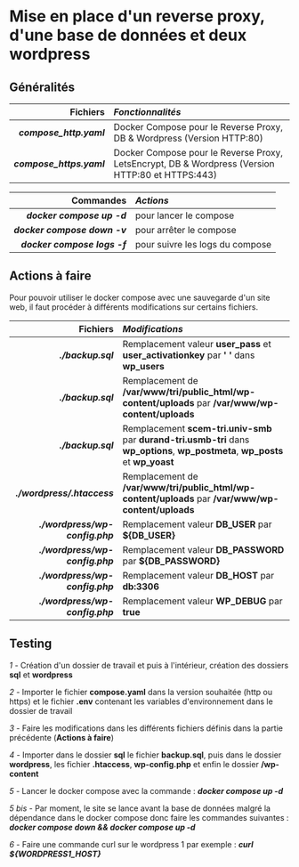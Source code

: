 # Mise en place d'un reverse proxy, d'une base de données et deux wordpress

## Généralités

|**Fichiers**|*Fonctionnalités*|
|-----:|:-----|
|***compose_http.yaml***|Docker Compose pour le Reverse Proxy, DB & Wordpress (Version HTTP:80)|
|***compose_https.yaml***|Docker Compose pour le Reverse Proxy, LetsEncrypt, DB & Wordpress (Version HTTP:80 et HTTPS:443)|

|**Commandes**|*Actions*|
|-----:|:-----|
|***docker compose up -d***|pour lancer le compose|
|***docker compose down -v***|pour arrêter le compose|
|***docker compose logs -f***|pour suivre les logs du compose|

## Actions à faire

Pour pouvoir utiliser le docker compose avec une sauvegarde d'un site web, il faut procéder à différents modifications sur certains fichiers.

|**Fichiers**|*Modifications*|
|-----:|:-----|
|***./backup.sql***|Remplacement valeur **user_pass** et **user_activationkey** par **' '** dans **wp_users**|
|***./backup.sql***|Remplacement de **/var/www/tri/public_html/wp-content/uploads** par **/var/www/wp-content/uploads**|
|***./backup.sql***|Remplacement **scem-tri.univ-smb** par **durand-tri.usmb-tri** dans **wp_options**, **wp_postmeta**, **wp_posts** et **wp_yoast**|
|***./wordpress/.htaccess***|Remplacement de **/var/www/tri/public_html/wp-content/uploads** par **/var/www/wp-content/uploads**|
|***./wordpress/wp-config.php***|Remplacement valeur **DB_USER** par **${DB_USER}**|
|***./wordpress/wp-config.php***|Remplacement valeur **DB_PASSWORD** par **${DB_PASSWORD}**|
|***./wordpress/wp-config.php***|Remplacement valeur **DB_HOST** par **db:3306**|
|***./wordpress/wp-config.php***|Remplacement valeur **WP_DEBUG** par **true**|

## Testing

*1* - Création d'un dossier de travail et puis à l'intérieur, création des dossiers **sql** et **wordpress**

*2* - Importer le fichier **compose.yaml** dans la version souhaitée (http ou https) et le fichier **.env** contenant les variables d'environnement dans le dossier de travail

*3* - Faire les modifications dans les différents fichiers définis dans la partie précédente (**Actions à faire**)

*4* - Importer dans le dossier **sql** le fichier **backup.sql**, puis dans le dossier **wordpress**, les fichier **.htaccess**, **wp-config.php** et enfin le dossier **/wp-content** 

*5* - Lancer le docker compose avec la commande : ***docker compose up -d***

*5 bis* - Par moment, le site se lance avant la base de données malgré la dépendance dans le docker compose donc faire les commandes suivantes : ***docker compose down && docker compose up -d***

*6* - Faire une commande curl sur le wordpress 1 par exemple : ***curl ${WORDPRESS1_HOST}***

